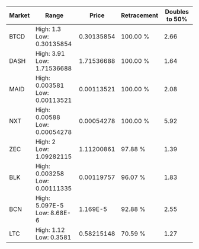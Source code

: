 | Market | Range | Price| Retracement | Doubles to 50% |
| --- | --- | --- | --- | --- |
| BTCD | High: 1.3<br />Low: 0.30135854 | 0.30135854 | 100.00 % | 2.66 |
| DASH | High: 3.91<br />Low: 1.71536688 | 1.71536688 | 100.00 % | 1.64 |
| MAID | High: 0.003581<br />Low: 0.00113521 | 0.00113521 | 100.00 % | 2.08 |
| NXT | High: 0.00588<br />Low: 0.00054278 | 0.00054278 | 100.00 % | 5.92 |
| ZEC | High: 2<br />Low: 1.09282115 | 1.11200861 | 97.88 % | 1.39 |
| BLK | High: 0.003258<br />Low: 0.00111335 | 0.00119757 | 96.07 % | 1.83 |
| BCN | High: 5.097E-5<br />Low: 8.68E-6 | 1.169E-5 | 92.88 % | 2.55 |
| LTC | High: 1.12<br />Low: 0.3581 | 0.58215148 | 70.59 % | 1.27 |

